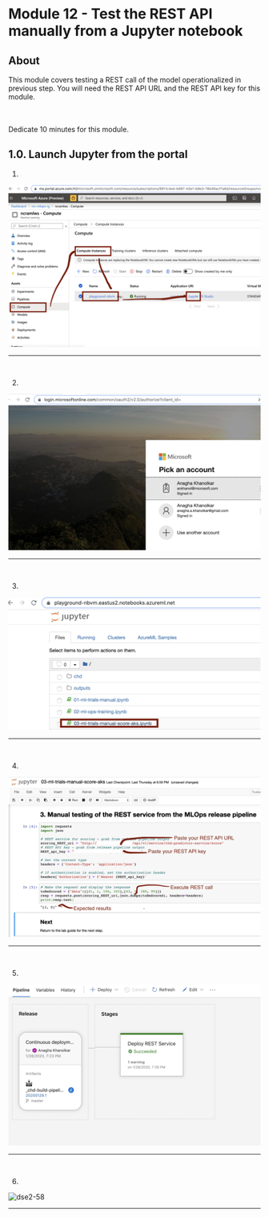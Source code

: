 # Module 12 - Test the REST API manually from a Jupyter notebook

## About
This module covers testing a REST call of the model operationalized in previous step.  You will need the REST API URL and the REST API key for this module.

<br><br>Dedicate 10 minutes for this module.

## 1.0. Launch Jupyter from the portal

1) 
![dse2-53](../images/0001-release-53.png)
<br>
<hr>
<br>

2) 
![dse2-54](../images/0001-release-54.png)
<br>
<hr>
<br>

3) 
![dse2-55](../images/0001-release-55.png)
<br>
<hr>
<br>

4) 
![dse2-56](../images/0001-release-56.png)
<br>
<hr>
<br>

5) 
![dse2-57](../images/0001-release-57.png)
<br>
<hr>
<br>

6) 
![dse2-58](../images/0001-release-58.png)
<br>
<hr>
<br>
